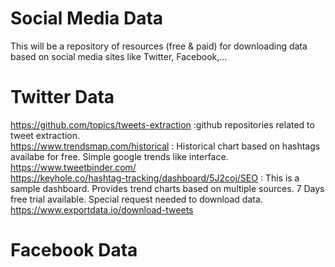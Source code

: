 # Social Media Data
This will be a repository of resources (free & paid) for downloading data based on social media sites like Twitter, Facebook,...


# Twitter Data
https://github.com/topics/tweets-extraction :github repositories related to tweet extraction. <br>
https://www.trendsmap.com/historical : Historical chart based on hashtags availabe for free. Simple google trends like interface. <br>
https://www.tweetbinder.com/ <br>
https://keyhole.co/hashtag-tracking/dashboard/5J2coj/SEO  : This is a sample dashboard. Provides trend charts based on multiple sources. 7 Days free trial available. Special request needed to download data. <br>
https://www.exportdata.io/download-tweets

# Facebook Data
